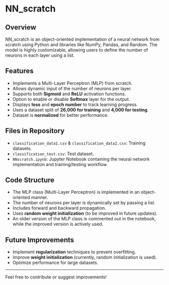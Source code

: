 # NN_scratch

## Overview
NN_scratch is an object-oriented implementation of a neural network from scratch using Python and libraries like NumPy, Pandas, and Random. The model is highly customizable, allowing users to define the number of neurons in each layer using a list.

## Features
- Implements a Multi-Layer Perceptron (MLP) from scratch.
- Allows dynamic input of the number of neurons per layer.
- Supports both **Sigmoid** and **ReLU** activation functions.
- Option to enable or disable **Softmax** layer for the output.
- Displays **loss** and **epoch number** to track learning progress.
- Uses a dataset split of **26,000 for training** and **4,000 for testing**.
- Dataset is **normalized** for better performance.

## Files in Repository
- `classification_data1.csv` & `classification_data2.csv`: Training datasets.
- `classification_test.csv`: Test dataset.
- `NNscratch.ipynb`: Jupyter Notebook containing the neural network implementation and training/testing workflow.

## Code Structure
- The MLP class (Multi-Layer Perceptron) is implemented in an object-oriented manner.
- The number of neurons per layer is dynamically set by passing a list.
- Includes forward and backward propagation.
- Uses **random weight initialization** (to be improved in future updates).
- An older version of the MLP class is commented out in the notebook, while the improved version is actively used.

## Future Improvements
- Implement **regularization** techniques to prevent overfitting.
- Improve **weight initialization** (currently, random initialization is used).
- Optimize performance for large datasets.

---
Feel free to contribute or suggest improvements!

